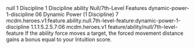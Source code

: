 <ability>
  <metadata>
    <class>null</class>
    <cost>1 Discipline</cost>
    <cost_amount>1</cost_amount>
    <cost_resource>Discipline</cost_resource>
    <feature_type>ability</feature_type>
    <file_dpath>Null/7th-Level Features</file_dpath>
    <item_id>dynamic-power-1-discipline</item_id>
    <item_index>06</item_index>
    <item_name>Dynamic Power (1 Discipline)</item_name>
    <level>7</level>
    <scc>mcdm.heroes.v1:feature.ability.null.7th-level-feature:dynamic-power-1-discipline</scc>
    <scdc>1.1.1:5.2.5.7:06</scdc>
    <source>mcdm.heroes.v1</source>
    <type>feature/ability/null/7th-level-feature</type>
  </metadata>
  <effects>
    <effect type="mundane">If the ability force moves a target, the forced movement distance gains a bonus equal to your Intuition score.</effect>
  </effects>
</ability>
